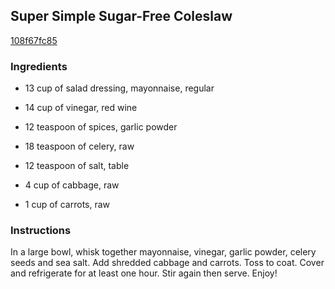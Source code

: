 ## Super Simple Sugar-Free Coleslaw

[108f67fc85](http://www.food.com/recipe/super-simple-sugar-free-coleslaw-415200)

### Ingredients

 - 13 cup of salad dressing, mayonnaise, regular

 - 14 cup of vinegar, red wine

 - 12 teaspoon of spices, garlic powder

 - 18 teaspoon of celery, raw

 - 12 teaspoon of salt, table

 - 4 cup of cabbage, raw

 - 1 cup of carrots, raw

### Instructions

In a large bowl, whisk together mayonnaise, vinegar, garlic powder, celery seeds and sea salt. Add shredded cabbage and carrots. Toss to coat. Cover and refrigerate for at least one hour. Stir again then serve. Enjoy!